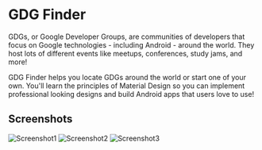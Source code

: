 # GDG Finder

GDGs, or Google Developer Groups, are communities of developers that focus on Google technologies - including Android - around the world. They host lots of different events like meetups, conferences, study jams, and more!

GDG Finder helps you locate GDGs around the world or start one of your own. You'll learn the principles of Material Design so you can implement professional looking designs and build Android apps that users love to use!

 
## Screenshots

![Screenshot1](screenshots/gdg-finder-home.png)
![Screenshot2](screenshots/gdg-finder-search.png)
![Screenshot3](screenshots/gdg-finder-apply.png)